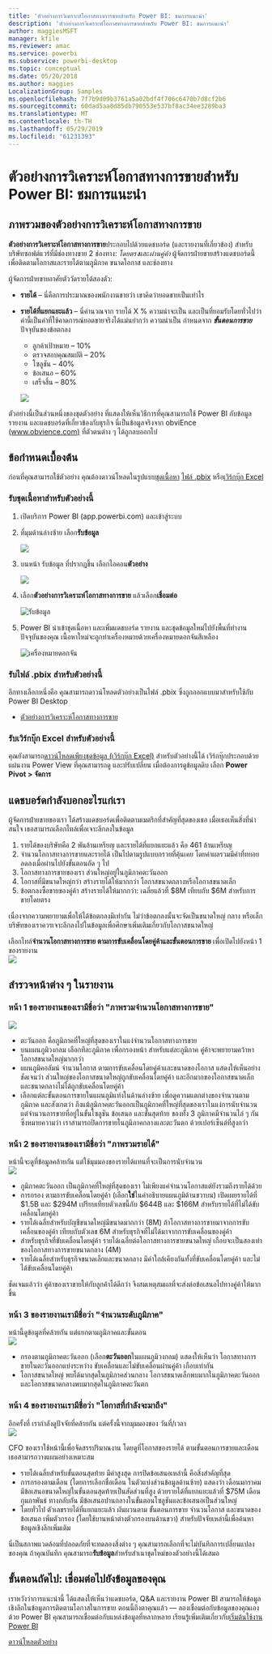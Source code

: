 ```yaml
---
title: 'ตัวอย่างการวิเคราะห์โอกาสทางการขายสำหรับ Power BI: ชมการแนะนำ'
description: 'ตัวอย่างการวิเคราะห์โอกาสทางการขายสำหรับ Power BI: ชมการแนะนำ'
author: maggiesMSFT
manager: kfile
ms.reviewer: amac
ms.service: powerbi
ms.subservice: powerbi-desktop
ms.topic: conceptual
ms.date: 05/20/2018
ms.author: maggies
LocalizationGroup: Samples
ms.openlocfilehash: 7f7b9d09b3761a5a02bdf4f706c6470b7d8cf2b6
ms.sourcegitcommit: 60dad5aa0d85db790553e537bf8ac34ee3289ba3
ms.translationtype: MT
ms.contentlocale: th-TH
ms.lasthandoff: 05/29/2019
ms.locfileid: "61231393"
---
```

# <a name="opportunity-analysis-sample-for-power-bi-take-a-tour"></a>ตัวอย่างการวิเคราะห์โอกาสทางการขายสำหรับ Power BI: ชมการแนะนำ

## <a name="overview-of-the-opportunity-analysis-sample"></a>ภาพรวมของตัวอย่างการวิเคราะห์โอกาสทางการขาย
**ตัวอย่างการวิเคราะห์โอกาสทางการขาย**ประกอบไปด้วยแดชบอร์ด (และรายงานที่เกี่ยวข้อง) สำหรับบริษัทซอฟต์แวร์ที่มีช่องทางขาย 2 ช่องทาง: *โดยตรง*และ*ผ่านคู่ค้า* ผู้จัดการฝ่ายขายสร้างแดชบอร์ดนี้เพื่อติดตามโอกาสและรายได้ตามภูมิภาค ขนาดโอกาส และช่องทาง

ผู้จัดการฝ่ายขายอาศัยตัววัดรายได้สองตัว:

* **รายได้** – นี่คือการประมาณของพนักงานขายว่า เขาคิดว่ายอดขายเป็นเท่าไร
* **รายได้ที่แยกแยะแล้ว** – นี่คำนวณจาก รายได้ X % ความน่าจะเป็น และเป็นที่ยอมรับโดยทั่วไปว่า ค่านี้เป็นค่าที่ใช้คาดการณ์ยอดขายจริงได้แม่นยำกว่า ความน่าเป็น กำหนดจาก ***ขั้นตอนการขาย***ปัจจุบันของข้อตกลง
  * ลูกค้าเป้าหมาย – 10%  
  * ตรวจสอบคุณสมบัติ – 20%  
  * โซลูชัน – 40%  
  * ข้อเสนอ – 60%  
  * เสร็จสิ้น – 80%

  ![](media/sample-opportunity-analysis/opportunity1.png)

ตัวอย่างนี้เป็นส่วนหนึ่งของชุดตัวอย่าง ที่แสดงให้เห็นวิธีการที่คุณสามารถใช้ Power BI กับข้อมูล รายงาน และแดชบอร์ดที่เกี่ยวข้องกับธุรกิจ นี่เป็นข้อมูลจริงจาก obviEnce ([www.obvience.com)](http://www.obvience.com/) ที่ตัวตนต่าง ๆ ได้ถูกลบออกไป

## <a name="prerequisites"></a>ข้อกำหนดเบื้องต้น

 ก่อนที่คุณสามารถใช้ตัวอย่าง คุณต้องดาวน์โหลดในรูปแบบ[ชุดเนื้อหา](https://docs.microsoft.com/power-bi/sample-opportunity-analysis#get-the-content-pack-for-this-sample) [ไฟล์ .pbix](http://download.microsoft.com/download/9/1/5/915ABCFA-7125-4D85-A7BD-05645BD95BD8/Opportunity%20Analysis%20Sample%20PBIX.pbix) หรือ[เวิร์กบุ๊ก Excel](http://go.microsoft.com/fwlink/?LinkId=529782)

### <a name="get-the-content-pack-for-this-sample"></a>รับชุดเนื้อหาสำหรับตัวอย่างนี้

1. เปิดบริการ Power BI (app.powerbi.com) และเข้าสู่ระบบ
2. ที่มุมด้านล่างซ้าย เลือก**รับข้อมูล**
   
    ![](media/sample-datasets/power-bi-get-data.png)
3. บนหน้า รับข้อมูล ที่ปรากฏขึ้น เลือกไอคอน**ตัวอย่าง**
   
   ![](media/sample-datasets/power-bi-samples-icon.png)
4. เลือก**ตัวอย่างการวิเคราะห์โอกาสทางการขาย** แล้วเลือก**เชื่อมต่อ**  
  
   ![รับข้อมูล](media/sample-opportunity-analysis/opportunity-connect.png)
   
5. Power BI นำเข้าชุดเนื้อหา และเพิ่มแดชบอร์ด รายงาน และชุดข้อมูลใหม่ไปยังพื้นที่ทำงานปัจจุบันของคุณ เนื้อหาใหม่จะถูกทำเครื่องหมายด้วยเครื่องหมายดอกจันสีเหลือง 
   
   ![เครื่องหมายดอกจัน](media/sample-opportunity-analysis/opportunity-asterisk.png)
  
### <a name="get-the-pbix-file-for-this-sample"></a>รับไฟล์ .pbix สำหรับตัวอย่างนี้

อีกทางเลือกหนึ่งคือ คุณสามารถดาวน์โหลดตัวอย่างเป็นไฟล์ .pbix ซึ่งถูกออกแบบมาสำหรับใช้กับ Power BI Desktop 

 * [ตัวอย่างการวิเคราะห์โอกาสทางการขาย](http://download.microsoft.com/download/9/1/5/915ABCFA-7125-4D85-A7BD-05645BD95BD8/Opportunity%20Analysis%20Sample%20PBIX.pbix)

### <a name="get-the-excel-workbook-for-this-sample"></a>รับเวิร์กบุ๊ก Excel สำหรับตัวอย่างนี้
คุณยังสามารถ[ดาวน์โหลดเพียงชุดข้อมูล (เวิร์กบุ๊ก Excel)](http://go.microsoft.com/fwlink/?LinkId=529782) สำหรับตัวอย่างนี้ได้ เวิร์กบุ๊กประกอบด้วยแผ่นงาน Power View ที่คุณสามารถดู และปรับเปลี่ยน เมื่อต้องการดูข้อมูลดิบ เลือก **Power Pivot > จัดการ**


## <a name="what-is-our-dashboard-telling-us"></a>แดชบอร์ดกำลังบอกอะไรแก่เรา
ผู้จัดการฝ่ายขายของเรา ได้สร้างแดชบอร์ดเพื่อติดตามเมตริกที่สำคัญที่สุดของเธอ เมื่อเธอเห็นสิ่งที่น่าสนใจ เธอสามารถเลือกไทล์เพื่อเจาะลึกลงในข้อมูล

1. รายได้ของบริษัทคือ 2 พันล้านเหรียญ และรายได้ที่แยกแยะแล้ว คือ 461 ล้านเหรียญ
2. จำนวนโอกาสทางการขายและรายได้ เป็นไปตามรูปแบบกรวยที่คุ้นเคย โดยค่าผลรวมมีค่าที่ทยอยลดลงเมื่อผ่านไปยังขั้นตอนถัด ๆ ไป
3. โอกาสทางการขายของเรา ส่วนใหญ่อยู่ในภูมิภาคตะวันออก
4. โอกาสที่มีขนาดใหญ่กว่า สร้างรายได้ให้มากกว่า โอกาสขนาดกลางหรือโอกาสขนาดเล็ก
5. ข้อตกลงซื้อขายของคู่ค้า สร้างรายได้ให้มากกว่า: เฉลี่ยแล้วที่ $8M เทียบกับ $6M สำหรับการขายโดยตรง

เนื่องจากความพยายามเพื่อให้ได้ข้อตกลงมีเท่ากัน ไม่ว่าข้อตกลงนั้นจะจัดเป็นขนาดใหญ่ กลาง หรือเล็ก บริษัทของเราควรเจาะลึกลงไปในข้อมูลเพื่อศึกษาเพิ่มเติมเกี่ยวกับโอกาสขนาดใหญ่

เลือกไทล์**จำนวนโอกาสทางการขาย ตามการขับเคลื่อนโดยคู่ค้าและขั้นตอนการขาย** เพื่อเปิดไปยังหน้า 1 ของรายงาน  
![](media/sample-opportunity-analysis/opportunity2.png)

## <a name="explore-the-pages-in-the-report"></a>สำรวจหน้าต่าง ๆ ในรายงาน
### <a name="page-1-of-our-report-is-titled-opportunity-count-overview"></a>หน้า 1 ของรายงานของเรามีชื่อว่า "ภาพรวมจำนวนโอกาสทางการขาย"
![](media/sample-opportunity-analysis/opportunity3.png)

* ตะวันออก คือภูมิภาคที่ใหญ่ที่สุดของเราในแง่จำนวนโอกาสทางการขาย  
* บนแผนภูมิวงกลม เลือกทีละภูมิภาค เพื่อกรองหน้า สำหรับแต่ละภูมิภาค คู่ค้าจะพยายามคว้าหาโอกาสขนาดใหญ่มากกว่า   
* แผนภูมิคอลัมน์ จำนวนโอกาส ตามการขับเคลื่อนโดยคู่ค้าและขนาดของโอกาส แสดงให้เห็นอย่างชัดเจนว่า ส่วนใหญ่ของโอกาสขนาดใหญ่ถูกขับเคลื่อนโดยคู่ค้า และอีกมากของโอกาสขนาดเล็กและขนาดกลางไม่ได้ถูกขับเคลื่อนโดยคู่ค้า
* เลือกแต่ละขั้นตอนการขายในแผนภูมิแท่งในด้านล่างซ้าย เพื่อดูความแตกต่างของจำนวนตามภูมิภาค และสังเกตว่า ถึงแม้ภูมิภาคตะวันออกเป็นภูมิภาคที่ใหญ่ที่สุดของเราในแง่การนับจำนวน แต่จำนวนการขายที่อยู่ในขั้นโซลูชัน ข้อเสนอ และขั้นสุดท้าย ของทั้ง 3 ภูมิภาคมีจำนวนไล่ ๆ กัน ซึ่งหมายความว่า เราสามารถปิดการขายในภูมิภาคกลางและตะวันตก ด้วยเปอร์เซ็นต์ที่สูงกว่า

### <a name="page-2-of-our-report-is-titled-revenue-overview"></a>หน้า 2 ของรายงานของเรามีชื่อว่า "ภาพรวมรายได้"
หน้านี้จะดูที่ข้อมูลคล้ายกัน แต่ใช้มุมมองของรายได้แทนที่จะเป็นการนับจำนวน  
![](media/sample-opportunity-analysis/opportunity4.png)

* ภูมิภาคตะวันออก เป็นภูมิภาคที่ใหญ่ที่สุดของเรา ไม่เพียงแค่จำนวนโอกาสแต่ยังรวมถึงรายได้ด้วย  
* การกรอง ตามการขับเคลื่อนโดยคู่ค้า (เลือก**ใช่**ในคำอธิบายแผนภูมิด้านขวาบน) เปิดเผยรายได้ที่ $1.5B และ $294M เปรียบเทียบตัวเลขนี้กับ $644B และ $166M สำหรับรายได้ที่ไม่ได้ขับเคลื่อนโดยคู่ค้า  
* รายได้เฉลี่ยสำหรับบัญชีขนาดใหญ่มีขนาดมากกว่า (8M) ถ้าโอกาสทางการขายมาจากการขับเคลื่อนของคู่ค้า เทียบกับตัวเลข 6M สำหรับธุรกิจที่ไม่ได้มาจากการขับเคลื่อนของคู่ค้า  
* สำหรับธุรกิจที่ขับเคลื่อนโดยคู่ค้า รายได้เฉลี่ยต่อโอกาสทางการขายขนาดใหญ่ เกือบจะเป็นสองเท่าของโอกาสทางการขายขนาดกลาง (4M)  
* รายได้เฉลี่ยสำหรับธุรกิจขนาดเล็กและขนาดกลาง มีค่าใกล้เคียงกันทั้งที่ขับเคลื่อนโดยคู่ค้า และไม่ได้ขับเคลื่อนโดยคู่ค้า   

ชัดเจนแล้วว่า คู่ค้าของเราขายให้กับลูกค้าได้ดีกว่า  จึงสมเหตุสมผลที่จะส่งต่อข้อเสนอไปทางคู่ค้าให้มากขึ้น

### <a name="page-3-of-our-report-is-titled-region-stage-counts"></a>หน้า 3 ของรายงานเรามีชื่อว่า "จำนวนระดับภูมิภาค"
หน้านี้ดูข้อมูลที่คล้ายกัน แต่แยกตามภูมิภาคและขั้นตอน  
![](media/sample-opportunity-analysis/opportunity5.png)

* กรองตามภูมิภาคตะวันออก (เลือก**ตะวันออก**ในแผนภูมิวงกลม) แสดงให้เห็นว่า โอกาสทางการขายในตะวันออกแบ่งระหว่าง ขับเคลื่อนและไม่ขับเคลื่อนผ่านคู่ค้า เกือบเท่ากัน
* โอกาสขนาดใหญ่ พบได้มากสุดในภูมิภาคส่วนกลาง โอกาสขนาดเล็กพบมากในภูมิภาคตะวันออก และโอกาสขนาดกลางพบมากสุดในภูมิภาคตะวันตก

### <a name="page-4-of-our-report-is-titled-upcoming-opportunities"></a>หน้า 4 ของรายงานเรามีชื่อว่า "โอกาสที่กำลังจะมาถึง"
อีกครั้งที่ เรากำลังดูปัจจัยที่คล้ายกัน แต่ครั้งนี้จากมุมมองของ วันที่/เวลา  
![](media/sample-opportunity-analysis/opportunity6.png)

CFO ของเราใช้หน้านี้เพื่อจัดสรรปริมาณงาน โดยดูที่โอกาสของรายได้ ตามขั้นตอนการขายและเดือน เธอสามารถวางแผนอย่างเหมาะสม

* รายได้เฉลี่ยสำหรับขั้นตอนสุดท้าย มีค่าสูงสุด การปิดข้อเสนอเหล่านี้ คือสิ่งสำคัญที่สุด
* การกรองตามเดือน (โดยการเลือกชื่อเดือน ในตัวแบ่งส่วนข้อมูลด้านซ้าย) แสดงว่า เดือนมกราคมมีข้อเสนอขนาดใหญ่ในขั้นตอนสุดท้ายเป็นสัดส่วนที่สูง ด้วยรายได้ที่แยกแยะแล้วที่ $75M เดือนกุมภาพันธ์ ทางกลับกัน มีข้อเสนอปานกลางในขั้นตอนโซลูชันและข้อเสนอเป็นส่วนใหญ่
* โดยทั่วไป ตัวเลขรายได้ที่แยกแยะแล้ว ผันผวนตาม ขั้นตอนการขาย จำนวนโอกาส และขนาดของข้อเสนอ เพิ่มตัวกรอง (โดยใช้บานหน้าต่างตัวกรองบนด้านขวา) สำหรับปัจจัยเหล่านี้เพื่อค้นหาข้อมูลเชิงลึกเพิ่มเติม

นี่เป็นสภาพแวดล้อมที่ปลอดภัยที่จะทดลองสิ่งต่าง ๆ คุณสามารถเลือกที่จะไม่บันทึกการเปลี่ยนแปลงของคุณ ถ้าคุณบันทึก คุณสามารถ**รับข้อมูล**สำหรับสำเนาชุดใหม่ของตัวอย่างนี้ได้เสมอ

## <a name="next-steps-connect-to-your-data"></a>ขั้นตอนถัดไป: เชื่อมต่อไปยังข้อมูลของคุณ
เราหวังว่าการแนะนำนี้ ได้แสดงให้เห็นว่าแดชบอร์ด, Q&A และรายงาน Power BI สามารถให้ข้อมูลเชิงลึกในข้อมูลการติดตามโอกาสในการขาย ตอนนี้ถึงตาคุณแล้ว — ลองเชื่อมต่อกับข้อมูลของคุณเอง ด้วย Power BI คุณสามารถเชื่อมต่อกับแหล่งข้อมูลที่หลากหลาย เรียนรู้เพิ่มเติมเกี่ยวกับ[เริ่มต้นใช้งาน Power BI](service-get-started.md)

[ดาวน์โหลดตัวอย่าง](sample-datasets.md)  
